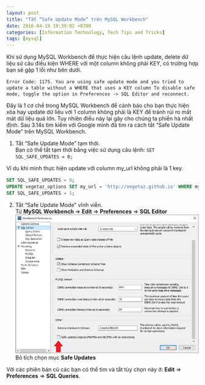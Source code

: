 ```yaml
---
layout: post
title: "Tắt “Safe Update Mode” trên MySQL Workbench"
date: 2016-04-19 19:39:02 +0700
categories: [Information Technology, Tech Tips and Tricks]
tags: [mysql]
---
```


Khi sử dụng MySQL Workbench để thực hiện câu lệnh update, delete dữ liệu sử câu điều kiện WHERE với một column không phải KEY, có trường hợp bạn sẽ gặp 1 lỗi như bên dưới.

```
Error Code: 1175. You are using safe update mode and you tried to update a table without a WHERE that uses a KEY column To disable safe mode, toggle the option in Preferences -> SQL Editor and reconnect.
```

Đây là 1 cơ chế trong MySQL Workbench để cảnh báo cho bạn thực hiện xóa hay update dữ liệu với 1 column không phải là KEY để tránh rủi ro mất mát dữ liệu quá lớn. Tuy nhiên điều này lại gây cho chúng ta phiền hà nhất định. Sau 3.14s tìm kiếm với Google mình đã tìm ra cách tắt “Safe Update Mode” trên MySQL Workbench.

1. Tắt “Safe Update Mode” tạm thời.<br/>
   Bạn có thể tắt tạm thời bằng việc sử dụng câu lệnh: `SET SQL_SAFE_UPDATES = 0;`

Ví dụ khi mình thực hiện update với column my_url không phải là 1 key.

```sql
SET SQL_SAFE_UPDATES = 0;
UPDATE vegetaz_options SET my_url = 'http://vegetaz.github.io' WHERE my_url = 'https://example.com';
SET SQL_SAFE_UPDATES = 1;
```

2. Tắt “Safe Update Mode” vĩnh viễn.<br/>
   Từ **MySQL Workbench** => **Edit** => **Preferences** => **SQL Editor** <br/>
   ![](/static/img/posts/2019-11-19-Disable-Safe-Mode-MySQL-Workbench.png)
   <br/>
   Bỏ tích chọn mục **Safe Updates**

Với các phiên bản cũ các bạn có thể tìm và tắt tùy chọn này ở: **Edit** => **Preferences** => **SQL Queries**.
